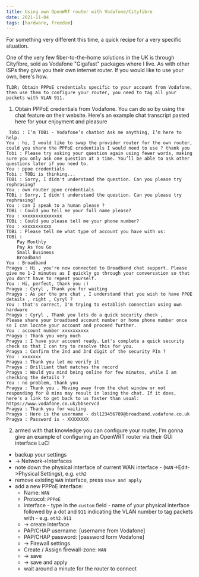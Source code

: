 ```yaml
---
title: Using own OpenWRT router with Vodafone/Cityfibre
date: 2021-11-04
tags: [hardware, freedom]
---
```


For something very different this time, a quick recipe for a very specific situation.

One of the very few fiber-to-the-home solutions in the UK is through Cityfibre, sold as Vodafone "Gigafast" packages where I live. As with other ISPs they give you their own internet router. If you would like to use your own, here's how.

`TLDR; Obtain PPPoE credentials specific to your account from Vodafone, then use them to configure your router, you need to tag all your packets with VLAN 911.`


1. Obtain PPPoE credentials from Vodafone. You can do so by using the chat feature on their website. Here's an example chat transcript pasted here for your enjoyment and pleasure

```
 Tobi : I’m TOBi - Vodafone’s chatbot Ask me anything, I’m here to help.
You : hi, I would like to swap the provider router for the own router, could you share the PPPoE credentials I would need to use ? thank you
Tobi : Please try asking your question again using fewer words, making sure you only ask one question at a time. You’ll be able to ask other questions later if you need to.
You : ppoe credentials
Tobi : TOBi is thinking...
TOBi : Sorry, I didn't understand the question. Can you please try rephrasing?
You : own router ppoe credentials
TOBi : Sorry, I didn't understand the question. Can you please try rephrasing?
You : can I speak to a human please ?
TOBi : Could you tell me your full name please?
You : xxxxxxxxxxxxxxx
TOBi : Could you please tell me your phone number?
You : xxxxxxxxxxx
TOBi : Please tell me what type of account you have with us:
TOBi :
    Pay Monthly
    Pay As You Go
    Small Business
    Broadband
You : Broadband
Pragya : Hi , you're now connected to Broadband chat support. Please give me 1-2 minutes as I quickly go through your conversation so that you don't have to repeat yourself.
You : Hi, perfect, thank you :)
Pragya : Cyryl , Thank you for waiting
Pragya : As per the pre chat , I understand that you wish to have PPOE details , right , Cyryl ?
You : that's correct, I'm trying to establish connection using own hardware
Pragya : Cyryl , Thank you lets do a quick security check ,
Please share your broadband account number or home phone number once so I can locate your account and proceed further.
You : account number xxxxxxxxxx
Pragya : Thank you very much
Pragya : I have your account ready. Let's complete a quick security check so that I can try to resolve this for you.
Pragya : Confirm the 2nd and 3rd digit of the security PIn ?
You : xxxxxxx
Pragya : Thank you let me verify it
Pragya : Brilliant that matches the record
Pragya : Would you mind being online for few minutes, while I am checking the details ?
You : no problem, thank you
Pragya : Thank you , Moving away from the chat window or not responding for 8 mins may result in losing the chat. If it does, here's a link to get back to us faster than usual: https://www.vodafone.co.uk/bbservcd
Pragya : Thank you for waiting
Pragya : Here is the username - dsl123456789@broadband.vodafone.co.uk
Pragya : Password is - XXXXXXXX

```

2. armed with that knowledge you can configure your router, I'm gonna give an example of configuring an OpenWRT router via their GUI interface LuCI 
  * backup your settings
  * -> Network->Interfaces
  * note down the physical interface of current WAN interface - (`WAN`->Edit->Physical Settings), e.g. `eth2`
  * remove existing `WAN` interface, press `save and apply`
  * add a new PPPoE interface:
    * Name: `WAN`
    * Protocol: `PPPoE`
    * interface - type in the `custom` field - name of your physical interface followed by a dot and `911` indicating the VLAN number to tag packets with - e.g. `eth2.911`
    * -> create interface
    * PAP/CHAP username: [username from Vodafone]
    * PAP/CHAP password: [password form Vodafone]
    * -> Firewall settings
    * Create / Assign firewall-zone: `WAN`
    * -> save
    * -> save and apply
    * wait around a minute for the router to connect

